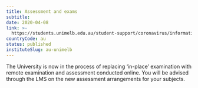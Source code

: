 ```yaml
---
title: Assessment and exams
subtitle: 
date: 2020-04-08
link: >-
  https://students.unimelb.edu.au/student-support/coronavirus/information-for-all-students
countryCode: au
status: published
instituteSlug: au-unimelb
---
```

The University is now in the process of replacing ‘in-place’ examination with remote examination and assessment conducted online. You will be advised through the LMS on the new assessment arrangements for your subjects.

